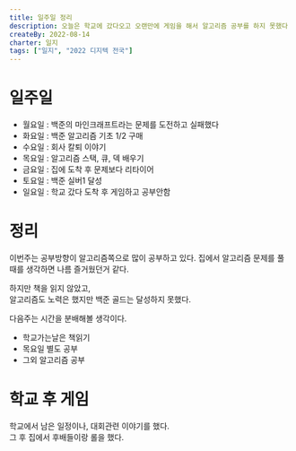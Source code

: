 ```yaml
---
title: 일주일 정리
description: 오늘은 학교에 갔다오고 오랜만에 게임을 해서 알고리즘 공부를 하지 못했다
createBy: 2022-08-14
charter: 일지
tags: ["일지", "2022 디지텍 전국"]
---
```


# 일주일

-   월요일 : 백준의 마인크래프트라는 문제를 도전하고 실패했다
-   화요일 : 백준 알고리즘 기초 1/2 구매
-   수요일 : 회사 칼퇴 이야기
-   목요일 : 알고리즘 스택, 큐, 덱 배우기
-   금요일 : 집에 도착 후 문제보다 리타이어
-   토요일 : 백준 실버1 달성
-   일요일 : 학교 갔다 도착 후 게임하고 공부안함

# 정리

이번주는 공부방향이 알고리즘쪽으로 많이 공부하고 있다.
집에서 알고리즘 문제를 풀 때를 생각하면 나름 즐거웠던거 같다.

하지만 책을 읽지 않았고,  
알고리즘도 노력은 했지만 백준 골드는 달성하지 못했다.

다음주는 시간을 분배해볼 생각이다.

-   학교가는날은 책읽기
-   목요일 별도 공부
-   그외 알고리즘 공부

# 학교 후 게임

학교에서 남은 일정이나, 대회관련 이야기를 했다.  
그 후 집에서 후배들이랑 롤을 했다.
